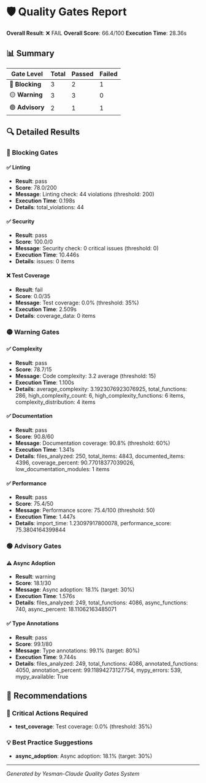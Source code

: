 # 🛡️ Quality Gates Report

**Overall Result**: ❌ FAIL **Overall Score**: 66.4/100 **Execution Time**: 28.36s

## 📊 Summary

| Gate Level      | Total | Passed | Failed |
| --------------- | ----- | ------ | ------ |
| 🔴 **Blocking** | 3     | 2      | 1      |
| 🟡 **Warning**  | 3     | 3      | 0      |
| 🟢 **Advisory** | 2     | 1      | 1      |

## 🔍 Detailed Results

### 🔴 Blocking Gates

#### ✅ Linting

- **Result**: pass
- **Score**: 78.0/200
- **Message**: Linting check: 44 violations (threshold: 200)
- **Execution Time**: 0.198s
- **Details**: total_violations: 44

#### ✅ Security

- **Result**: pass
- **Score**: 100.0/0
- **Message**: Security check: 0 critical issues (threshold: 0)
- **Execution Time**: 10.446s
- **Details**: issues: 0 items

#### ❌ Test Coverage

- **Result**: fail
- **Score**: 0.0/35
- **Message**: Test coverage: 0.0% (threshold: 35%)
- **Execution Time**: 2.509s
- **Details**: coverage_data: 0 items

### 🟡 Warning Gates

#### ✅ Complexity

- **Result**: pass
- **Score**: 78.7/15
- **Message**: Code complexity: 3.2 average (threshold: 15)
- **Execution Time**: 1.100s
- **Details**: average_complexity: 3.1923076923076925, total_functions: 286, high_complexity_count: 6,
  high_complexity_functions: 6 items, complexity_distribution: 4 items

#### ✅ Documentation

- **Result**: pass
- **Score**: 90.8/60
- **Message**: Documentation coverage: 90.8% (threshold: 60%)
- **Execution Time**: 1.341s
- **Details**: files_analyzed: 250, total_items: 4843, documented_items: 4396, coverage_percent: 90.77018377039026,
  low_documentation_modules: 1 items

#### ✅ Performance

- **Result**: pass
- **Score**: 75.4/50
- **Message**: Performance score: 75.4/100 (threshold: 50)
- **Execution Time**: 1.447s
- **Details**: import_time: 1.23097917800078, performance_score: 75.3804164399844

### 🟢 Advisory Gates

#### ⚠️ Async Adoption

- **Result**: warning
- **Score**: 18.1/30
- **Message**: Async adoption: 18.1% (target: 30%)
- **Execution Time**: 1.576s
- **Details**: files_analyzed: 249, total_functions: 4086, async_functions: 740, async_percent: 18.11062163485071

#### ✅ Type Annotations

- **Result**: pass
- **Score**: 99.1/80
- **Message**: Type annotations: 99.1% (target: 80%)
- **Execution Time**: 9.744s
- **Details**: files_analyzed: 249, total_functions: 4086, annotated_functions: 4050, annotation_percent:
  99.11894273127754, mypy_errors: 539, mypy_available: True

## 🎯 Recommendations

### 🚨 Critical Actions Required

- **test_coverage**: Test coverage: 0.0% (threshold: 35%)

### 💡 Best Practice Suggestions

- **async_adoption**: Async adoption: 18.1% (target: 30%)

______________________________________________________________________

*Generated by Yesman-Claude Quality Gates System*
